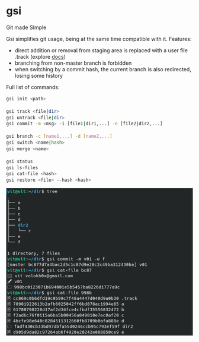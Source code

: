 # gsi
Git made SImple

Gsi simplifies git usage, being at the same time compatible with it.
Features:
  * direct addition or removal from staging area is replaced with a user file .track (explore [docs](https://github.com/volokh0x/gsi/blob/master/docs/track.txt))
  * branching from non-master branch is forbidden
  * when switching by a commit hash, the current branch is also redirected, losing some history 

Full list of commands:
``` bash
gsi init <path>

gsi track <file|dir>
gsi untrack <file|dir>
gsi commit -m <msg> -i [file1|dir1,...] -e [file2|dir2,...]

gsi branch -c [name1,...] -d [name2,...]
gsi switch <name|hash>
gsi merge <name>

gsi status
gsi ls-files
gsi cat-file <hash>
gsi restore <file> --hash <hash>
```
![gsi commit](https://github.com/volokh0x/gsi/blob/master/images/gsi_commit.png)
